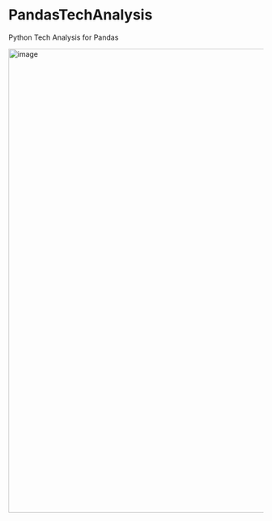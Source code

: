 # PandasTechAnalysis
Python Tech Analysis for Pandas

<img width="1512" height="916" alt="image" src="https://github.com/user-attachments/assets/824e51a1-9f96-439c-894a-ba83e14dec32" />
